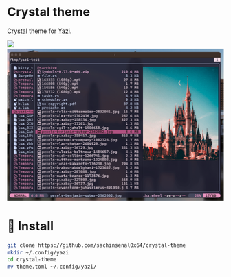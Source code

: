 # Crystal theme

[Crystal](https://github.com/sachinsenal0x64/crystal-theme) theme for [Yazi](https://github.com/sxyazi/yazi).


![](https://sachinsenal0x64.github.io/picx-images-hosting/2024-01-03_18-31.4pbq5cqm5lds.webp)  ![](./screenshot.png)
 

# 🦄 Install

```sh
git clone https://github.com/sachinsenal0x64/crystal-theme
mkdir ~/.config/yazi
cd crystal-theme
mv theme.toml ~/.config/yazi/
```
